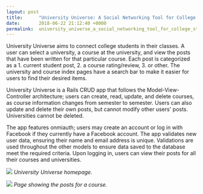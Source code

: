 ```yaml
---
layout: post
title:      "University Universe: A Social Networking Tool for College Students"
date:       2018-06-22 21:12:40 +0000
permalink:  university_universe_a_social_networking_tool_for_college_students
---
```



University Universe aims to connect college students in their classes. A user can select a university, a course at the university, and view the posts that have been written for that particular course. Each post is categorized as a 1. current student post, 2. a course rating/review, 3. or other. The university and course index pages have a search bar to make it easier for users to find their desired items. 

University Universe is a Rails CRUD app that follows the Model-View-Controller architecture; users can create, read, update, and delete courses, as course information changes from semester to semester. Users can also update and delete their own posts, but cannot modify other users' posts. Universities cannot be deleted. 

The app features onmiauth; users may create an account or log in with Facebook if they currently have a Facebook account. The app validates new user data, ensuring their name and email address is unique. Validations are used throughout the other models to ensure data saved to the database meet the required criteria. Upon logging in, users can view their posts for all their courses and universities. 

![](https://i.imgur.com/cA8TPK8.png)
*University Universe homepage.*

![](https://i.imgur.com/6bYEjI0.png)
*Page showing the posts for a course.*
